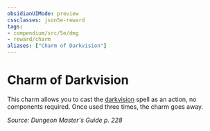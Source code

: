 ```yaml
---
obsidianUIMode: preview
cssclasses: json5e-reward
tags:
- compendium/src/5e/dmg
- reward/charm
aliases: ["Charm of Darkvision"]
---
```

# Charm of Darkvision

This charm allows you to cast the [darkvision](4-Resources/Compendium/spells/darkvision.md) spell as an action, no components required. Once used three times, the charm goes away.

*Source: Dungeon Master's Guide p. 228*
